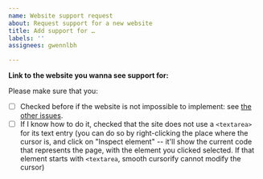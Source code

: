 ```yaml
---
name: Website support request
about: Request support for a new website
title: Add support for …
labels: ''
assignees: gwennlbh

---
```


**Link to the website you wanna see support for:** 

Please make sure that you:

- [ ] Checked before if the website is not impossible to implement: see [the other issues](https://github.com/gwennlbh/smooth-cursorify/issues?q=is%3Aissue%20).
- [ ] If I know how to do it, checked that the site does not use a `<textarea>` for its text entry (you can do so by right-clicking the place where the cursor is, and click on "Inspect element" -- it'll show the current code that represents the page, with the element you clicked selected. If that element starts with `<textarea`, smooth cursorify cannot modify the cursor)
